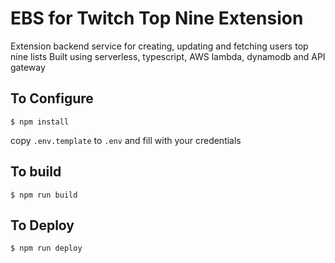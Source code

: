 # EBS for Twitch Top Nine Extension

Extension backend service for creating, updating and fetching users top nine lists
Built using serverless, typescript, AWS lambda, dynamodb and API gateway

## To Configure

`$ npm install`

copy `.env.template` to `.env` and fill with your credentials

## To build

`$ npm run build`

## To Deploy

`$ npm run deploy`
